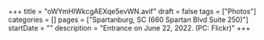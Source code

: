 +++
title = "oWYmHlWkcgAEXqe5evWN.avif"
draft = false
tags = ["Photos"]
categories = []
pages = ["Spartanburg, SC (660 Spartan Blvd Suite 250)"]
startDate = ""
description = "Entrance on June 22, 2022. (PC: Flickr)"
+++
